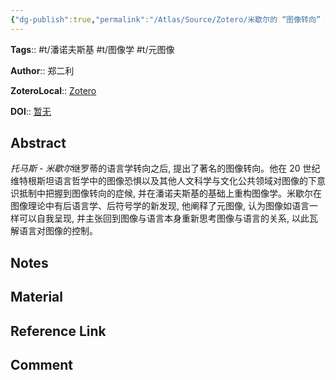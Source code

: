 ```yaml
---
{"dg-publish":true,"permalink":"/Atlas/Source/Zotero/米歇尔的 “图像转向” 理论解析/"}
---
```



**Tags**:: #t/潘诺夫斯基 #t/图像学 #t/元图像

**Author**:: 郑二利

**ZoteroLocal**:: [Zotero](zotero://select/library/items/8JZWREFZ)

**DOI**:: [暂无](https://kns.cnki.net/kcms2/article/abstract?v=cp4X_-KT6XN4TURfg5nSZvaDaQSEVIiKhD7pMlAl31vGoGA9RyZYE2WaUPMnMWTI13KOKyWyEFd4jPmNbKSfXeZxrOAFwXpsE0IQhhcZHiXDLTRbF6ZBMHCB3d1dOtnZzrQ3x7Spw3KXvEwgSKsgQrdZvqKxNIRtgfD7URrAnO-d5kVKk11tde0AWfMkC1yLhfPpbp2ybUT4me_2PjzO8w==&uniplatform=NZKPT&language=CHS)

## Abstract

*托马斯 - 米歇尔*继罗蒂的语言学转向之后, 提出了著名的图像转向。他在 20 世纪维特根斯坦语言哲学中的图像恐惧以及其他人文科学与文化公共领域对图像的下意识抵制中把握到图像转向的症候, 并在潘诺夫斯基的基础上重构图像学。米歇尔在图像理论中有后语言学、后符号学的新发现, 他阐释了元图像, 认为图像如语言一样可以自我呈现, 并主张回到图像与语言本身重新思考图像与语言的关系, 以此瓦解语言对图像的控制。

## Notes

## Material

## Reference Link

## Comment

